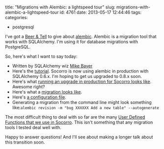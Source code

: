 title: "Migrations with Alembic: a lightspeed tour"
slug: migrations-with-alembic-a-lightspeed-tour
id: 4761
date: 2013-05-17 12:44:46
tags: 
categories: 
- postgresql

I've got a [Beer &amp; Tell](https://wiki.mozilla.org/Webdev/Beer_And_Tell/May2013) to give about [alembic](https://alembic.readthedocs.org/en/latest/). Alembic is a migration tool that works with SQLAlchemy. I'm using it for database migrations with PostgreSQL.

So, here's what I want to say today:

*   Written by SQLAlchemy wiz [Mike Bayer](https://twitter.com/zzzeek)
*   Here's the [tutorial](https://alembic.readthedocs.org/en/latest/tutorial.html). Socorro is now using alembic in production with SQLAlchemy 0.6.x. I'm hoping to get us upgraded to 0.8.x soon.
*   Here's what [running an upgrade in production for Socorro looks like](https://gist.github.com/selenamarie/4dcf5d05bbe8419e4b42/raw/62de2c32f17c0153dc69afa97f145f25a5fab12b/alembic+output+v46.txt). Awesome right?
*   Here's what a [migration looks like](https://github.com/mozilla/socorro/blob/master/alembic/versions/37004fc6e41e_bug_867606_add_data_.py).
*   Here's [a configuration file](https://github.com/mozilla/socorro/blob/master/config/alembic.ini-dist).
*   Generating a migration from the command line might look something like:`alembic revision -m "bug XXXXXX Add a new table" --autogenerate`

The most difficult thing to deal with so far are the many [User Defined Functions that we use in Socorro](https://github.com/mozilla/socorro/tree/master/socorro/external/postgresql/raw_sql/procs). This isn't something that any migration tools I tested deal well with.

Happy to answer questions! And I'll see about making a longer talk about this transition soon.
